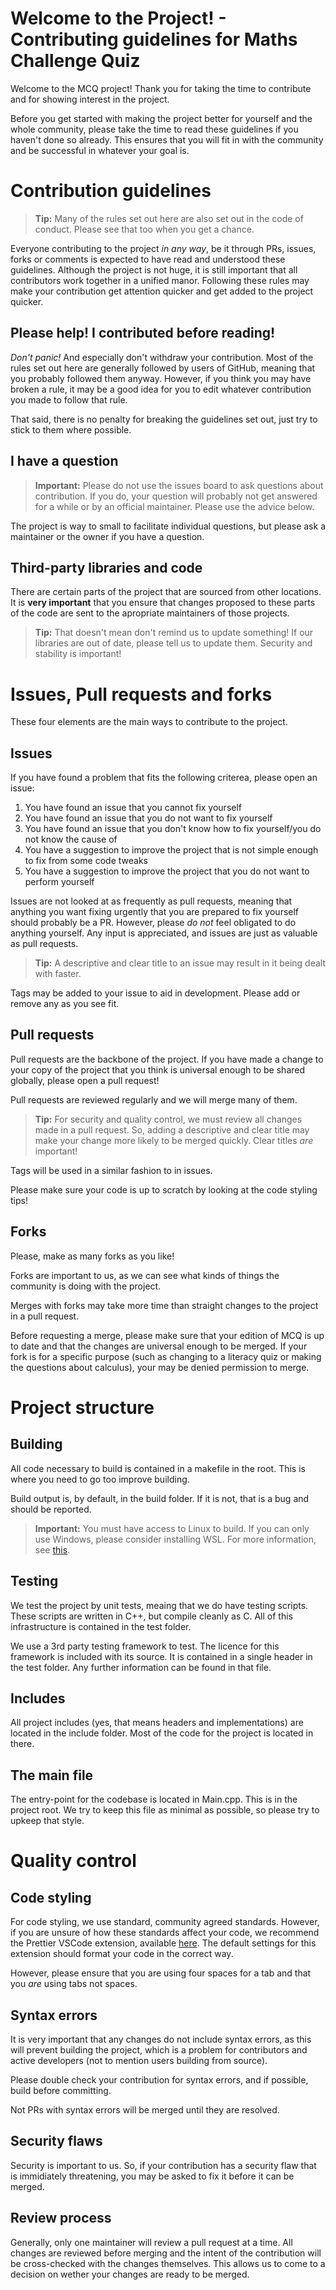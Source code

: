 # Welcome to the Project! - Contributing guidelines for Maths Challenge Quiz

Welcome to the MCQ project! Thank you for taking the time to contribute and for showing interest in the project.

Before you get started with making the project better for yourself and the whole community, please take the time to read these guidelines if you haven't done so already. This ensures that you will fit in with the community and be successful in whatever your goal is.

# Contribution guidelines

> **Tip:** Many of the rules set out here are also set out in the code of conduct. Please see that too when you get a chance.

Everyone contributing to the project *in any way*, be it through PRs, issues, forks or comments is expected to have read and understood these guidelines. Although the project is not huge, it is still important that all contributors work together in a unified manor. Following these rules may make your contribution get attention quicker and get added to the project quicker.

## Please help! I contributed before reading!

*Don't panic!* And especially don't withdraw your contribution. Most of the rules set out here are generally followed by users of GitHub, meaning that you probably followed them anyway. However, if you think you may have broken a rule, it may be a good idea for you to edit whatever contribution you made to follow that rule.

That said, there is no penalty for breaking the guidelines set out, just try to stick to them where possible.

## I have a question

> **Important:** Please do not use the issues board to ask questions about contribution. If you do, your question will probably not get answered for a while or by an official maintainer. Please use the advice below.

The project is way to small to facilitate individual questions, but please ask a maintainer or the owner if you have a question.

## Third-party libraries and code

There are certain parts of the project that are sourced from other locations. It is **very important** that you ensure that changes proposed to these parts of the code are sent to the apropriate maintainers of those projects.

> **Tip:** That doesn't mean don't remind us to update something! If our libraries are out of date, please tell us to update them. Security and stability is important!

# Issues, Pull requests and forks

These four elements are the main ways to contribute to the project.

## Issues

If you have found a problem that fits the following criterea, please open an issue:

1. You have found an issue that you cannot fix yourself
1. You have found an issue that you do not want to fix yourself
1. You have found an issue that you don't know how to fix yourself/you do not know the cause of
1. You have a suggestion to improve the project that is not simple enough to fix from some code tweaks
1. You have a suggestion to improve the project that you do not want to perform yourself

Issues are not looked at as frequently as pull requests, meaning that anything you want fixing urgently that you are prepared to fix yourself should probably be a PR. However, please *do not* feel obligated to do anything yourself. Any input is appreciated, and issues are just as valuable as pull requests.

> **Tip:** A descriptive and clear title to an issue may result in it being dealt with faster.

Tags may be added to your issue to aid in development. Please add or remove any as you see fit.

## Pull requests

Pull requests are the backbone of the project. If you have made a change to your copy of the project that you think is universal enough to be shared globally, please open a pull request!

Pull requests are reviewed regularly and we will merge many of them.

> **Tip:** For security and quality control, we must review all changes made in a pull request. So, adding a descriptive and clear title may make your change more likely to be merged quickly. Clear titles *are* important!

Tags will be used in a similar fashion to in issues.

Please make sure your code is up to scratch by looking at the code styling tips!

## Forks

Please, make as many forks as you like!

Forks are important to us, as we can see what kinds of things the community is doing with the project.

Merges with forks may take more time than straight changes to the project in a pull request.

Before requesting a merge, please make sure that your edition of MCQ is up to date and that the changes are universal enough to be merged. If your fork is for a specific purpose (such as changing to a literacy quiz or making the questions about calculus), your may be denied permission to merge.

# Project structure

## Building

All code necessary to build is contained in a makefile in the root. This is where you need to go too improve building.

Build output is, by default, in the build folder. If it is not, that is a bug and should be reported.

> **Important:** You must have access to Linux to build. If you can only use Windows, please consider installing WSL. For more information, see [this](https://docs.microsoft.com/en-us/windows/wsl/install-win10).

## Testing

We test the project by unit tests, meaing that we do have testing scripts. These scripts are written in C++, but compile cleanly as C. All of this infrastructure is contained in the test folder.

We use a 3rd party testing framework to test. The licence for this framework is included with its source. It is contained in a single header in the test folder. Any further information can be found in that file.

## Includes

All project includes (yes, that means headers and implementations) are located in the include folder. Most of the code for the project is located in there.

## The main file

The entry-point for the codebase is located in Main.cpp. This is in the project root. We try to keep this file as minimal as possible, so please try to upkeep that style.

# Quality control

## Code styling

For code styling, we use standard, community agreed standards. However, if you are unsure of how these standards affect your code, we recommend the Prettier VSCode extension, available [here](http://prettier.io). The default settings for this extension should format your code in the correct way.

However, please ensure that you are using four spaces for a tab and that you *are* using tabs not spaces.

## Syntax errors

It is very important that any changes do not include syntax errors, as this will prevent building the project, which is a problem for contributors and active developers (not to mention users building from source).

Please double check your contribution for syntax errors, and if possible, build before committing.

Not PRs with syntax errors will be merged until they are resolved.

## Security flaws

Security is important to us. So, if your contribution has a security flaw that is immidiately threatening, you may be asked to fix it before it can be merged.

## Review process

Generally, only one maintainer will review a pull request at a time. All changes are reviewed before merging and the intent of the contribution will be cross-checked with the changes themselves. This allows us to come to a decision on wether your changes are ready to be merged.
